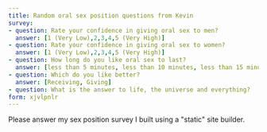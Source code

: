 ```yaml
---
title: Random oral sex position questions from Kevin
survey:
- question: Rate your confidence in giving oral sex to men?
  answer: [1 (Very Low),2,3,4,5 (Very High)]
- question: Rate your confidence in giving oral sex to women?
  answer: [1 (Very Low),2,3,4,5 (Very High)]
- question: How long do you like oral sex to last?
  answer: [less than 5 minutes, less than 10 minutes, less than 15 minutes] 
- question: Which do you like better?
  answer: [Receiving, Giving]
- question: What is the answer to life, the universe and everything?
form: xjvlpnlr
---
```


Please answer my sex position survey I built using a "static" site builder.
